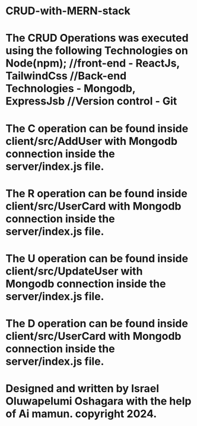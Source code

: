 # CRUD-with-MERN-stack
# The CRUD Operations was executed using the following Technologies on Node(npm); //front-end - ReactJs, TailwindCss //Back-end Technologies - Mongodb, ExpressJsb //Version control - Git
# The C operation can be found inside client/src/AddUser with Mongodb connection inside the server/index.js file.
# The R operation can be found inside client/src/UserCard with Mongodb connection inside the server/index.js file.
# The U operation can be found inside client/src/UpdateUser with Mongodb connection inside the server/index.js file.
# The D operation can be found inside client/src/UserCard with Mongodb connection inside the server/index.js file.

# Designed and written by Israel Oluwapelumi Oshagara with the help of Ai mamun. copyright 2024.
